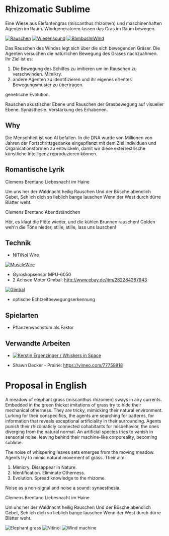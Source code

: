 # Rhizomatic Sublime

Eine Wiese aus Elefantengras (miscanthus rhizomen) und maschinenhaften Agenten im Raum.
Windgeneratoren lassen das Gras im Raum bewegen.

[![Rauschen](http://img.youtube.com/vi/_D6Zi9OlUVM/maxresdefault.jpg)](http://www.youtube.com/watch?v=_D6Zi9OlUVM)
[![Wiesensound](http://img.youtube.com/vi/2F16FjGLiO0/maxresdefault.jpg)](http://www.youtube.com/watch?v=2F16FjGLiO0)
[![BambusImWind](http://img.youtube.com/vi/X_K-7AV-tl4/0.jpg)](http://www.youtube.com/watch?v=X_K-7AV-tl4)

Das Rauschen des Windes legt sich über die sich bewegenden Gräser.
Die Agenten versuchen die natürlichen Bewegung des Grases nachzuahmen.
Ihr Ziel ist es:

1. Die Bewegung des Schilfes zu imitieren um im Rauschen zu verschwinden. Mimikry.
2. andere Agenten zu identifizieren und ihr eigenes erlentes Bewegungsmuster zu übertragen.

genetische Evolution.

Rauschen akustischer Ebene und Rauschen der Grasbewegung auf visueller Ebene.
Synästhesie.
Verstärkung des Erhabenen.

## Why

Die Menschheit ist von AI befallen. In die DNA wurde von Millionen von Jahren der Fortschrittsgedanke
eingepflanzt mit dem Ziel Individuen und Organisationsformen zu entwickeln, damit wir diese exterrestrische künstliche Intelligenz reproduzieren können.

## Romantische Lyrik

Clemens Brentano
Liebesnacht im Haine 

Um uns her der Waldnacht heilig Rauschen 
Und der Büsche abendlich Gebet, 
Seh ich dich so lieblich bange lauschen 
Wenn der West durch dürre Blätter weht.

Clemens Brentano
Abendständchen 

Hör, es klagt die Flöte wieder,
und die kühlen Brunnen rauschen!
Golden weh'n die Töne nieder,
stille, stille, lass uns lauschen!

## Technik

* NiTiNol Wire

[![MuscleWire](http://img.youtube.com/vi/N188-MJZrzo/0.jpg)](http://www.youtube.com/watch?v=N188-MJZrzo)

* Gyroskopsensor MPU-6050
* 2 Achsen Motor Gimbal: http://www.ebay.de/itm/282284267943

 [![Gimbal](http://img.youtube.com/vi/7Q9bNwmFeeU/0.jpg)](http://www.youtube.com/watch?v=7Q9bNwmFeeU)

* optische Echtzeitbewegungserkennung 

## Spielarten

* Pflanzenwachstum als Faktor

## Verwandte Arbeiten

* [![Kerstin Ergenzinger / Whiskers in Space](http://www.nodegree.de/works/whiskers/pics-whiskers/WhiskersSt.Peter03_8.jpg)](http://www.nodegree.de/works/whiskers/inspace-video.html)

* Shawn Decker - Prairie: https://vimeo.com/77759818

# Proposal in English

A meadow of elephant grass (miscanthus rhizomen) sways in airy currents.
Embedded in the green thicket imitations of grass try to hide their mechanical otherness.
They are tricky, mimicking their natural environment.
Lurking for their conspecifics, the agents are searching for patterns, for information that reveals exceptional artificiality in their surrounding.
Agents punish their rhizomaticly connected cohabitants for misbehavior, the ones diverging from the natural normal.
An artificial species tries to vanish in sensorial noise, leaving behind their machine-like corporeality, becoming sublime.

The noise of whispering leaves sets emerges from the moving meadow.
Agents try to mimic natural movement of grass.
Their aim:
1. Mimicry. Dissappear in Nature.
2. Identification. Eliminate Otherness.
3. Evolution. Spread knowledge to the rhizome.

Noise as a non-signal and noise a sound: synaesthesia.

Clemens Brentano
Liebesnacht im Haine 

Um uns her der Waldnacht heilig Rauschen 
Und der Büsche abendlich Gebet, 
Seh ich dich so lieblich bange lauschen 
Wenn der West durch dürre Blätter weht.

![Elephant grass](https://wrightouttanowhere.files.wordpress.com/2014/04/dsc02043.jpg)
![Nitinol](https://farm9.staticflickr.com/8005/7500411546_f5892b9f0c_b.jpg)
![Wind machine](https://www.bresser.de/out/pictures/master/product/1/1ddd54ab622a29ac4930d067225a9793_ventilator_m.jpg)
